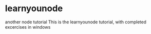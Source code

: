 # learnyounode
another node tutorial
This is the learnyounode tutorial, with completed excercises in windows
